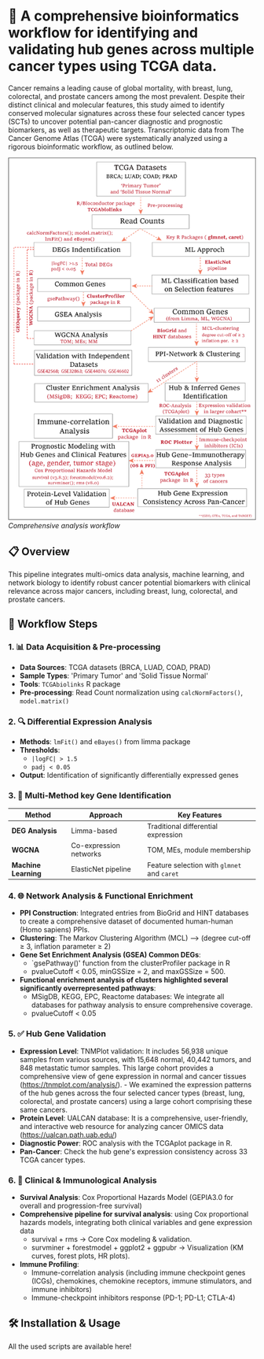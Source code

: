# 🧬 A comprehensive bioinformatics workflow for identifying and validating hub genes across multiple cancer types using TCGA data.
Cancer remains a leading cause of global mortality, with breast, lung, colorectal, and prostate cancers among the most prevalent. Despite their distinct clinical and molecular features, this study aimed to identify conserved molecular signatures across these four selected cancer types (SCTs) to uncover potential pan-cancer diagnostic and prognostic biomarkers, as well as therapeutic targets. Transcriptomic data from The Cancer Genome Atlas (TCGA) were systematically analyzed using a rigorous bioinformatic workflow, as outlined below.


![Workflow Diagram](workflow.png)
*Comprehensive analysis workflow*

## 📋 Overview

This pipeline integrates multi-omics data analysis, machine learning, and network biology to identify robust cancer potential biomarkers with clinical relevance across major cancers, including breast, lung, colorectal, and prostate cancers.

## 🔄 Workflow Steps

### 1. 📊 Data Acquisition & Pre-processing
- **Data Sources**: TCGA datasets (BRCA, LUAD, COAD, PRAD)
- **Sample Types**: 'Primary Tumor' and 'Solid Tissue Normal'
- **Tools**: `TCGAbiolinks` R package
- **Pre-processing**: Read Count normalization using `calcNormFactors()`, `model.matrix()`

### 2. 🔍 Differential Expression Analysis
- **Methods**: `lmFit()` and `eBayes()` from limma package
- **Thresholds**: 
  - `|logFC| > 1.5`
  - `padj < 0.05`
- **Output**: Identification of significantly differentially expressed genes

### 3. 🎯 Multi-Method key Gene Identification
| Method | Approach | Key Features |
|--------|----------|--------------|
| **DEG Analysis** | Limma-based | Traditional differential expression |
| **WGCNA** | Co-expression networks | TOM, MEs, module membership |
| **Machine Learning** | ElasticNet pipeline | Feature selection with `glmnet` and `caret` |

### 4. 🌐 Network Analysis & Functional Enrichment
- **PPI Construction**: Integrated entries from BioGrid and HINT databases to create a comprehensive dataset of documented human-human (Homo sapiens) PPIs.
- **Clustering**: The Markov Clustering Algorithm (MCL) --> (degree cut-off ≥ 3, inflation parameter ≥ 2)
- **Gene Set Enrichment Analysis (GSEA) Common DEGs**: 
  - `gsePathway()' function from the clusterProfiler package in R
  - pvalueCutoff < 0.05, minGSSize = 2, and maxGSSize = 500.
- **Functional enrichment analysis of clusters highlighted several significantly overrepresented pathways**: 
  - MSigDB, KEGG, EPC, Reactome databases: We integrate all databases for pathway analysis to ensure comprehensive coverage.
  -  pvalueCutoff < 0.05

### 5. ✅ Hub Gene Validation
- **Expression Level**: TNMPlot validation: It includes 56,938 unique samples from various sources, with 15,648 normal, 40,442 tumors, and 848 metastatic tumor samples. This large cohort provides a comprehensive view of gene expression in normal and cancer tissues (https://tnmplot.com/analysis/).
       - We examined the expression patterns of the hub genes across the four selected cancer types (breast, lung, colorectal, and prostate cancers) using a large cohort comprising these same cancers.
- **Protein Level**: UALCAN database: It is a comprehensive, user-friendly, and interactive web resource for analyzing cancer OMICS data (https://ualcan.path.uab.edu/)
- **Diagnostic Power**: ROC analysis with the TCGAplot package in R.
- **Pan-Cancer**: Check the hub gene's expression consistency across 33 TCGA cancer types.

### 6. 🏥 Clinical & Immunological Analysis
- **Survival Analysis**: Cox Proportional Hazards Model (GEPIA3.0 for overall and progression-free survival)
- **Comprehensive pipeline for survival analysis**: using Cox proportional hazards models, integrating both clinical variables and gene expression data
    - survival + rms → Core Cox modeling & validation.
    - survminer + forestmodel + ggplot2 + ggpubr → Visualization (KM curves, forest plots, HR plots).
- **Immune Profiling**: 
  - Immune-correlation analysis (including immune checkpoint genes (ICGs), chemokines, chemokine receptors, immune stimulators, and immune inhibitors)
  - Immune-checkpoint inhibitors response (PD-1; PD-L1; CTLA-4)
    
## 🛠️ Installation & Usage
All the used scripts are available here!
